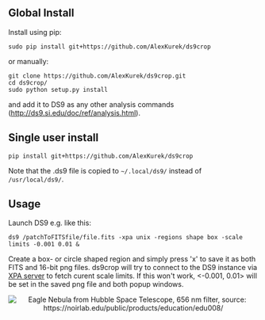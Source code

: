 ## Global Install
Install using pip:
```
sudo pip install git+https://github.com/AlexKurek/ds9crop
```
or manually:
```
git clone https://github.com/AlexKurek/ds9crop.git
cd ds9crop/
sudo python setup.py install
```
and add it to DS9 as any other analysis commands (http://ds9.si.edu/doc/ref/analysis.html).

## Single user install
```
pip install git+https://github.com/AlexKurek/ds9crop
```

Note that the .ds9 file is copied to `~/.local/ds9/` instead of `/usr/local/ds9/`.

## Usage
Launch DS9 e.g. like this:
```
ds9 /patchToFITSfile/file.fits -xpa unix -regions shape box -scale limits -0.001 0.01 &
```

Create a box- or circle shaped region and simply press 'x' to save it as both FITS and 16-bit png files. ds9crop will try to connect to the DS9 instance via [XPA server](https://fossies.org/linux/ds9/xpa/doc/server.html) to fetch curent scale limits. If this won't work, <-0.001, 0.01> will be set in the saved png file and both popup windows.

<p align="center">
  <img alt="Eagle Nebula from Hubble Space Telescope, 656 nm filter, source: https://noirlab.edu/public/products/education/edu008/" src="https://user-images.githubusercontent.com/45330694/214798789-aa419afd-2102-4370-994a-f758edfeee9a.jpg" />
</p>
